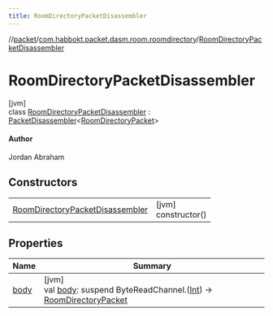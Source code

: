 ```yaml
---
title: RoomDirectoryPacketDisassembler
---
```

//[packet](../../../index.html)/[com.habbokt.packet.dasm.room.roomdirectory](../index.html)/[RoomDirectoryPacketDisassembler](index.html)



# RoomDirectoryPacketDisassembler



[jvm]\
class [RoomDirectoryPacketDisassembler](index.html) : [PacketDisassembler](../../../../api/api/com.habbokt.api.packet/-packet-disassembler/index.html)&lt;[RoomDirectoryPacket](../-room-directory-packet/index.html)&gt; 

#### Author



Jordan Abraham



## Constructors


| | |
|---|---|
| [RoomDirectoryPacketDisassembler](-room-directory-packet-disassembler.html) | [jvm]<br>constructor() |


## Properties


| Name | Summary |
|---|---|
| [body](index.html#-87527971%2FProperties%2F-1665284158) | [jvm]<br>val [body](index.html#-87527971%2FProperties%2F-1665284158): suspend ByteReadChannel.([Int](https://kotlinlang.org/api/latest/jvm/stdlib/kotlin/-int/index.html)) -&gt; [RoomDirectoryPacket](../-room-directory-packet/index.html) |

